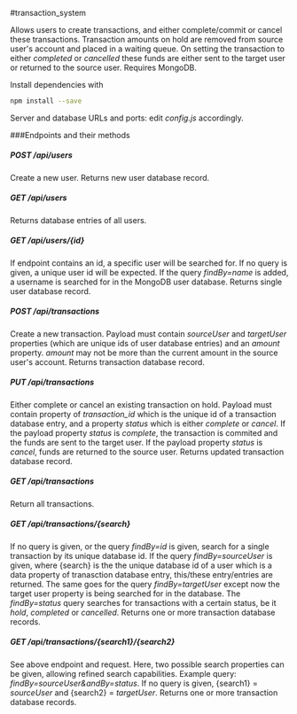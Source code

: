 #transaction_system

Allows users to create transactions, and either complete/commit or cancel these transactions. Transaction amounts on hold are removed from source user's account and placed in a waiting queue. On setting the transaction to either *completed* or *cancelled* these funds are either sent to the target user or returned to the source user. Requires MongoDB.

Install dependencies with
```bash
npm install --save
```

Server and database URLs and ports: edit *config.js* accordingly.

###Endpoints and their methods

##### POST /api/users

Create a new user. Returns new user database record.

##### GET /api/users

Returns database entries of all users.

##### GET /api/users/{id}

If endpoint contains an id, a specific user will be searched for. If no query is given, a unique user id will be expected. If the query *findBy=name* is added, a username is searched for in the MongoDB user database. Returns single user database record.

##### POST /api/transactions

Create a new transaction. Payload must contain *sourceUser* and *targetUser* properties (which are unique ids of user database entries) and an *amount* property. *amount* may not be more than the current amount in the source user's account. Returns transaction database record.

##### PUT /api/transactions

Either complete or cancel an existing transaction on hold. Payload must contain property of *transaction_id* which is the unique id of a transaction database entry, and a property *status* which is either *complete* or *cancel*. If the payload property *status* is *complete*, the transaction is commited and the funds are sent to the target user. If the payload property *status* is *cancel*, funds are returned to the source user. Returns updated transaction database record.

##### GET /api/transactions

Return all transactions.

##### GET /api/transactions/{search}

If no query is given, or the query *findBy=id* is given, search for a single transaction by its unique database id. If the query *findBy=sourceUser* is given, where {search} is the the unique database id of a user which is a data property of tranasction database entry, this/these entry/entries are returned. The same goes for the query *findBy=targetUser* except now the target user property is being searched for in the database. The *findBy=status* query searches for transactions with a certain status, be it *hold*, *completed* or *cancelled*. Returns one or more transaction database records.

##### GET /api/transactions/{search1}/{search2}

See above endpoint and request. Here, two possible search properties can be given, allowing refined search capabilities. Example query: *findBy=sourceUser&andBy=status*. If no query is given, {search1} = *sourceUser* and {search2} = *targetUser*. Returns one or more transaction database records.
